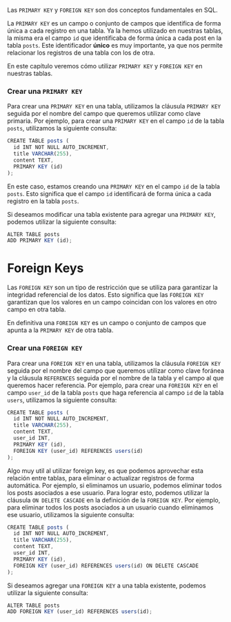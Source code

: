 Las `PRIMARY KEY` y `FOREIGN KEY` son dos conceptos fundamentales en SQL. 

La `PRIMARY KEY` es un campo o conjunto de campos que identifica de forma única a cada registro en una tabla. Ya la hemos utilizado en nuestras tablas, la misma era el campo `id` que identificaba de forma única a cada post en la tabla `posts`. Este identificador **único** es muy importante, ya que nos permite relacionar los registros de una tabla con los de otra.

En este capítulo veremos cómo utilizar `PRIMARY KEY` y `FOREIGN KEY` en nuestras tablas.

### Crear una `PRIMARY KEY`

Para crear una `PRIMARY KEY` en una tabla, utilizamos la cláusula `PRIMARY KEY` seguida por el nombre del campo que queremos utilizar como clave primaria. Por ejemplo, para crear una `PRIMARY KEY` en el campo `id` de la tabla `posts`, utilizamos la siguiente consulta:

```js
CREATE TABLE posts (
  id INT NOT NULL AUTO_INCREMENT,
  title VARCHAR(255),
  content TEXT,
  PRIMARY KEY (id)
);
```

En este caso, estamos creando una `PRIMARY KEY` en el campo `id` de la tabla `posts`. Esto significa que el campo `id` identificará de forma única a cada registro en la tabla `posts`.

Si deseamos modificar una tabla existente para agregar una `PRIMARY KEY`, podemos utilizar la siguiente consulta:

```js
ALTER TABLE posts
ADD PRIMARY KEY (id);
```

# Foreign Keys

Las `FOREIGN KEY` son un tipo de restricción que se utiliza para garantizar la integridad referencial de los datos. Esto significa que las `FOREIGN KEY` garantizan que los valores en un campo coincidan con los valores en otro campo en otra tabla.

En definitiva una `FOREIGN KEY` es un campo o conjunto de campos que apunta a la `PRIMARY KEY` de otra tabla.

### Crear una `FOREIGN KEY`

Para crear una `FOREIGN KEY` en una tabla, utilizamos la cláusula `FOREIGN KEY` seguida por el nombre del campo que queremos utilizar como clave foránea y la cláusula `REFERENCES` seguida por el nombre de la tabla y el campo al que queremos hacer referencia. Por ejemplo, para crear una `FOREIGN KEY` en el campo `user_id` de la tabla `posts` que haga referencia al campo `id` de la tabla `users`, utilizamos la siguiente consulta:

```js
CREATE TABLE posts (
  id INT NOT NULL AUTO_INCREMENT,
  title VARCHAR(255),
  content TEXT,
  user_id INT,
  PRIMARY KEY (id),
  FOREIGN KEY (user_id) REFERENCES users(id)
);
```

Algo muy util al utilizar foreign key, es que podemos aprovechar esta relación entre tablas, para eliminar o actualizar registros de forma automática. Por ejemplo, si eliminamos un usuario, podemos eliminar todos los posts asociados a ese usuario. Para lograr esto, podemos utilizar la cláusula `ON DELETE CASCADE` en la definición de la `FOREIGN KEY`. Por ejemplo, para eliminar todos los posts asociados a un usuario cuando eliminamos ese usuario, utilizamos la siguiente consulta:

```js
CREATE TABLE posts (
  id INT NOT NULL AUTO_INCREMENT,
  title VARCHAR(255),
  content TEXT,
  user_id INT,
  PRIMARY KEY (id),
  FOREIGN KEY (user_id) REFERENCES users(id) ON DELETE CASCADE
);
```


Si deseamos agregar una `FOREIGN KEY` a una tabla existente, podemos utilizar la siguiente consulta:

```js
ALTER TABLE posts
ADD FOREIGN KEY (user_id) REFERENCES users(id);
```